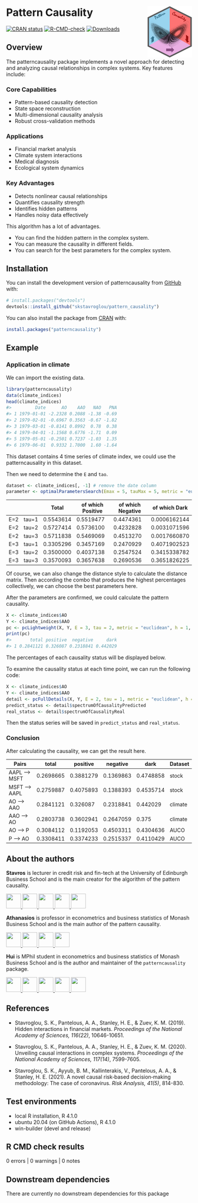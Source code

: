 <!-- README.md is generated from README.Rmd. Please edit that file -->

# Pattern Causality <img src='man/figures/logo.png' align="right" height="139" />

<!-- badges: start -->

[![CRAN
status](https://www.r-pkg.org/badges/version/patterncausality)](https://cran.r-project.org/package=patterncausality)
[![R-CMD-check](https://github.com/skstavroglou/pattern_causality/actions/workflows/R-CMD-check.yaml/badge.svg)](https://github.com/skstavroglou/pattern_causality/actions/workflows/R-CMD-check.yaml)
[![Downloads](https://cranlogs.r-pkg.org/badges/grand-total/patterncausality)](https://cran.r-project.org/package=patterncausality)

<!-- badges: end -->

## Overview

The patterncausality package implements a novel approach for detecting and analyzing causal relationships in complex systems. Key features include:

### Core Capabilities
- Pattern-based causality detection
- State space reconstruction
- Multi-dimensional causality analysis
- Robust cross-validation methods

### Applications
- Financial market analysis
- Climate system interactions
- Medical diagnosis
- Ecological system dynamics

### Key Advantages
- Detects nonlinear causal relationships
- Quantifies causality strength
- Identifies hidden patterns
- Handles noisy data effectively

This algorithm has a lot of advantages.

- You can find the hidden pattern in the complex system.
- You can measure the causality in different fields.
- You can search for the best parameters for the complex system.

## Installation

You can install the development version of patterncausality from
[GitHub](https://github.com/skstavroglou/pattern_causality) with:

```r
# install.packages("devtools")
devtools::install_github("skstavroglou/pattern_causality")
```

You can also install the package from
[CRAN](https://CRAN.R-project.org/package=patterncausality) with:

```r
install.packages("patterncausality")
```

## Example

### Application in climate

We can import the existing data.

```r
library(patterncausality)
data(climate_indices)
head(climate_indices)
#>         Date      AO    AAO   NAO   PNA
#> 1 1979-01-01 -2.2328 0.2088 -1.38 -0.69
#> 2 1979-02-01 -0.6967 0.3563 -0.67 -1.82
#> 3 1979-03-01 -0.8141 0.8992  0.78  0.38
#> 4 1979-04-01 -1.1568 0.6776 -1.71  0.09
#> 5 1979-05-01 -0.2501 0.7237 -1.03  1.35
#> 6 1979-06-01  0.9332 1.7000  1.60 -1.64
```

This dataset contains 4 time series of climate index, we could use the
patterncausality in this dataset.

Then we need to determine the `E` and `tao`.

```r
dataset <- climate_indices[, -1] # remove the date column
parameter <- optimalParametersSearch(Emax = 5, tauMax = 5, metric = "euclidean", dataset = dataset)
```

|     |       | Total     | of which Positive | of which Negative | of which Dark |
| --- | ----- | --------- | ----------------- | ----------------- | ------------- |
| E=2 | tau=1 | 0.5543614 | 0.5519477         | 0.4474361         | 0.0006162144  |
| E=2 | tau=2 | 0.5727414 | 0.5736100         | 0.4232828         | 0.0031071596  |
| E=2 | tau=3 | 0.5711838 | 0.5469069         | 0.4513270         | 0.0017660870  |
| E=3 | tau=1 | 0.3305296 | 0.3457169         | 0.2470929         | 0.4071902523  |
| E=3 | tau=2 | 0.3500000 | 0.4037138         | 0.2547524         | 0.3415338782  |
| E=3 | tau=3 | 0.3570093 | 0.3657638         | 0.2690536         | 0.3651826225  |

Of course, we can also change the distance style to calculate the
distance matrix. Then according the combo that produces the highest
percentages collectively, we can choose the best parameters here.

After the parameters are confirmed, we could calculate the pattern
causality.

```r
X <- climate_indices$AO
Y <- climate_indices$AAO
pc <- pcLightweight(X, Y, E = 3, tau = 2, metric = "euclidean", h = 1, weighted = TRUE, tpb=FALSE)
print(pc)
#>       total positive  negative     dark
#> 1 0.2841121 0.326087 0.2318841 0.442029
```

The percentages of each causality status will be displayed below.

To examine the causality status at each time point, we can run the following code:

```r
X <- climate_indices$AO
Y <- climate_indices$AAO
detail <- pcFullDetails(X, Y, E = 2, tau = 1, metric = "euclidean", h = 3, weighted = TRUE)
predict_status <- detail$spectrumOfCausalityPredicted
real_status <- detail$spectrumOfCausalityReal
```

Then the status series will be saved in `predict_status` and
`real_status`.

### Conclusion

After calculating the causality, we can get the result here.

| Pairs         | total     | positive  | negative  | dark      | Dataset |
| ------------- | --------- | --------- | --------- | --------- | ------- |
| AAPL –\> MSFT | 0.2698665 | 0.3881279 | 0.1369863 | 0.4748858 | stock   |
| MSFT –\> AAPL | 0.2759887 | 0.4075893 | 0.1388393 | 0.4535714 | stock   |
| AO –\> AAO    | 0.2841121 | 0.326087  | 0.2318841 | 0.442029  | climate |
| AAO –\> AO    | 0.2803738 | 0.3602941 | 0.2647059 | 0.375     | climate |
| AO –\> P      | 0.3084112 | 0.1192053 | 0.4503311 | 0.4304636 | AUCO    |
| P –\> AO      | 0.3308411 | 0.3374233 | 0.2515337 | 0.4110429 | AUCO    |

## About the authors

**Stavros** is lecturer in credit risk and fin-tech at the University of
Edinburgh Business School and is the main creator for the algorithm of
the pattern causality.

<a href="mailto:stavros.k.stavroglou@gmail.com">
<img src="https://raw.githubusercontent.com/FortAwesome/Font-Awesome/6.x/svgs/solid/envelope.svg" width="40" height="40"/>
</a> <a href="https://github.com/skstavroglou">
<img src="https://raw.githubusercontent.com/FortAwesome/Font-Awesome/6.x/svgs/brands/github.svg" width="40" height="40"/>
</a> <a href="https://orcid.org/0000-0003-3931-0391">
<img src="https://raw.githubusercontent.com/FortAwesome/Font-Awesome/6.x/svgs/brands/orcid.svg" width="40" height="40"/>
</a>
<a href="https://www.linkedin.com/in/stavros-k-stavroglou-5b1995324/">
<img src="https://raw.githubusercontent.com/FortAwesome/Font-Awesome/6.x/svgs/brands/linkedin.svg" width="40" height="40"/>
</a>
<a href="https://scholar.google.co.uk/citations?user=jpSj6xgAAAAJ&hl=en">
<img src="https://raw.githubusercontent.com/FortAwesome/Font-Awesome/6.x/svgs/brands/google.svg" width="40" height="40"/>
</a>

**Athanasios** is professor in econometrics and business statistics of
Monash Business School and is the main author of the pattern causality.

<a href="mailto:Athanasios.Pantelous@monash.edu">
<img src="https://raw.githubusercontent.com/FortAwesome/Font-Awesome/6.x/svgs/solid/envelope.svg" width="40" height="40"/>
</a> <a href="https://orcid.org/0000-0001-5738-1471">
<img src="https://raw.githubusercontent.com/FortAwesome/Font-Awesome/6.x/svgs/brands/orcid.svg" width="40" height="40"/>
</a>
<a href="https://www.linkedin.com/in/athanasios-pantelous-6129513b/">
<img src="https://raw.githubusercontent.com/FortAwesome/Font-Awesome/6.x/svgs/brands/linkedin.svg" width="40" height="40"/>
</a>
<a href="https://scholar.google.gr/citations?user=ZMaiiQwAAAAJ&hl=en">
<img src="https://raw.githubusercontent.com/FortAwesome/Font-Awesome/6.x/svgs/brands/google.svg" width="40" height="40"/>
</a>

**Hui** is MPhil student in econometrics and business statistics of
Monash Business School and is the author and maintainer of the
`patterncausality` package.

<a href="mailto:huiw1128@gmail.com">
<img src="https://raw.githubusercontent.com/FortAwesome/Font-Awesome/6.x/svgs/solid/envelope.svg" width="40" height="40"/>
</a> <a href="https://github.com/wanghui5801">
<img src="https://raw.githubusercontent.com/FortAwesome/Font-Awesome/6.x/svgs/brands/github.svg" width="40" height="40"/>
</a> <a href="https://orcid.org/0009-0006-0095-0243">
<img src="https://raw.githubusercontent.com/FortAwesome/Font-Awesome/6.x/svgs/brands/orcid.svg" width="40" height="40"/>
</a> <a href="https://www.linkedin.com/in/hui-wang-29b30029b/">
<img src="https://raw.githubusercontent.com/FortAwesome/Font-Awesome/6.x/svgs/brands/linkedin.svg" width="40" height="40"/>
</a>
<a href="https://scholar.google.com/citations?view_op=list_works&hl=en&user=_FRaLycAAAAJ">
<img src="https://raw.githubusercontent.com/FortAwesome/Font-Awesome/6.x/svgs/brands/google.svg" width="40" height="40"/>
</a>

## References

- Stavroglou, S. K., Pantelous, A. A., Stanley, H. E., & Zuev, K. M.
  (2019). Hidden interactions in financial markets. _Proceedings of the
  National Academy of Sciences, 116(22)_, 10646-10651.

- Stavroglou, S. K., Pantelous, A. A., Stanley, H. E., & Zuev, K. M.
  (2020). Unveiling causal interactions in complex systems. _Proceedings
  of the National Academy of Sciences, 117(14)_, 7599-7605.

- Stavroglou, S. K., Ayyub, B. M., Kallinterakis, V., Pantelous, A. A.,
  & Stanley, H. E. (2021). A novel causal risk‐based decision‐making
  methodology: The case of coronavirus. _Risk Analysis, 41(5)_, 814-830.

## Test environments
* local R installation, R 4.1.0
* ubuntu 20.04 (on GitHub Actions), R 4.1.0
* win-builder (devel and release)

## R CMD check results
0 errors | 0 warnings | 0 notes

## Downstream dependencies
There are currently no downstream dependencies for this package
